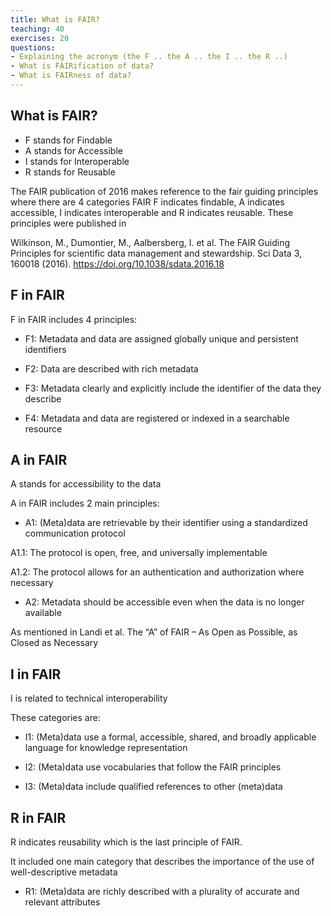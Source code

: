 ```yaml
---
title: What is FAIR?
teaching: 40
exercises: 20
questions:
- Explaining the acronym (the F .. the A .. the I .. the R ..)
- What is FAIRification of data?
- What is FAIRness of data?
---
```


## What is FAIR?

- F stands for Findable </br>
- A stands for Accessible </br>
- I stands for Interoperable </br>
- R stands for Reusable </br>

The FAIR publication of 2016 makes reference to the fair guiding principles where there are 4 categories FAIR F indicates findable, A indicates accessible, I indicates interoperable and R indicates reusable. These principles were published in 

Wilkinson, M., Dumontier, M., Aalbersberg, I. et al. The FAIR Guiding Principles for scientific data management and stewardship. Sci Data 3, 160018 (2016). https://doi.org/10.1038/sdata.2016.18

## F in FAIR 
F in FAIR includes 4 principles:

- F1: Metadata and data are assigned globally unique and persistent identifiers

- F2: Data are described with rich metadata

- F3: Metadata clearly and explicitly include the identifier of the data they describe

- F4: Metadata and data are registered or indexed in a searchable resource

## A in FAIR
A stands for accessibility to the data

A in FAIR includes 2 main principles:

- A1: (Meta)data are retrievable by their identifier using a standardized communication protocol

A1.1: The protocol is open, free, and universally implementable

A1.2: The protocol allows for an authentication and authorization where necessary

- A2: Metadata should be accessible even when the data is no longer available

As mentioned in Landi et al. The “A” of FAIR – As Open as Possible, as Closed as Necessary 

## I in FAIR
I is related to technical interoperability 

These categories are: 

-	I1: (Meta)data use a formal, accessible, shared, and broadly applicable language for knowledge representation

-	I2: (Meta)data use vocabularies that follow the FAIR principles

-	I3: (Meta)data include qualified references to other (meta)data

## R in FAIR
R indicates reusability which is the last principle of FAIR. 

It included one main category that describes the importance of the use of well-descriptive metadata

- R1: (Meta)data are richly described with a plurality of accurate and relevant attributes


